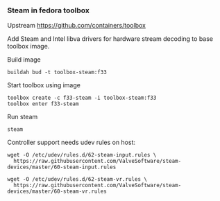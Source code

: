 ### Steam in fedora toolbox

Upstream https://github.com/containers/toolbox

Add Steam and Intel libva drivers for hardware stream decoding to base toolbox image.


Build image
```
buildah bud -t toolbox-steam:f33
```

Start toolbox using image
```
toolbox create -c f33-steam -i toolbox-steam:f33
toolbox enter f33-steam
```

Run steam
```
steam
```

Controller support needs udev rules on host:
```
wget -O /etc/udev/rules.d/62-steam-input.rules \
  https://raw.githubusercontent.com/ValveSoftware/steam-devices/master/60-steam-input.rules 

wget -O /etc/udev/rules.d/62-steam-vr.rules \
  https://raw.githubusercontent.com/ValveSoftware/steam-devices/master/60-steam-vr.rules
```
